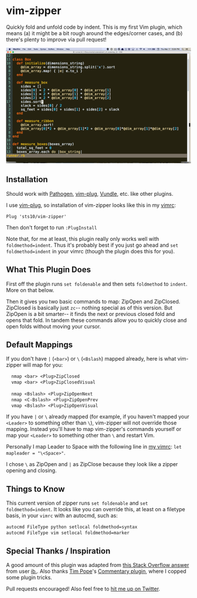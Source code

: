 # vim-zipper

Quickly fold and unfold code by indent. This is my first Vim plugin, which means (a) it might be a bit rough around the edges/corner cases, and (b) there's plenty to improve via pull request!

![vim-zipper-gif](vim-zipper-gif.gif)

## Installation

Should work with [Pathogen](https://github.com/tpope/vim-pathogen), [vim-plug](https://github.com/junegunn/vim-plug), [Vundle](https://github.com/VundleVim/Vundle.vim), etc. like other plugins.

I use [vim-plug](https://github.com/junegunn/vim-plug), so installation of vim-zipper looks like this in my [vimrc](https://github.com/sts10/terminal_and_vim_settings/blob/master/vimrc):

```
Plug 'sts10/vim-zipper'
```

Then don't forget to run `:PlugInstall`

Note that, for me at least, this plugin really only works well with `foldmethod=indent`. Thus it's probably best if you just go ahead and `set foldmethod=indent` in your vimrc (though the plugin does this for you). 

## What This Plugin Does

First off the plugin runs `set foldenable` and then sets `foldmethod` to `indent`. More on that below.

Then it gives you two basic commands to map: ZipOpen and ZipClosed. ZipClosed is basically just `zc`-- nothing special as of this version. But ZipOpen is a bit smarter-- it finds the next or previous closed fold and opens that fold. In tandem these commands allow you to quickly close and open folds without moving your cursor. 

## Default Mappings 

If you don't have `|` (`<bar>`) or `\` (`<Bslash`) mapped already, here is what vim-zipper will map for you: 

```
  nmap <bar> <Plug>ZipClosed
  vmap <bar> <Plug>ZipClosedVisual

  nmap <Bslash> <Plug>ZipOpenNext
  nmap <C-Bslash> <Plug>ZipOpenPrev
  vmap <Bslash> <Plug>ZipOpenVisual
```

If you have `|` or `\` already mapped (for example, if you haven't mapped your `<Leader>` to something other than `\`), vim-zipper will not override those mapping. Instead you'll have to map vim-zipper's commands yourself or map your `<Leader>` to something other than `\` and restart Vim. 

Personally I map Leader to Space with the following line in [my vimrc](https://github.com/sts10/terminal_and_vim_settings/blob/master/vimrc): `let mapleader = "\<Space>"`. 

I chose `\` as ZipOpen and `|` as ZipClose because they look like a zipper opening and closing.

## Things to Know

This current version of zipper runs `set foldenable` and `set foldmethod=indent`. It looks like you can override this, at least on a filetype basis, in your `vimrc` with an autocmd, such as: 

```
autocmd FileType python setlocal foldmethod=syntax
autocmd FileType vim setlocal foldmethod=marker
```

## Special Thanks / Inspiration

A good amount of this plugin was adapted from [this Stack Overflow answer](http://stackoverflow.com/a/9407015/3160994) from user [ib.](http://stackoverflow.com/users/254635/ib). Also thanks [Tim Pope](https://github.com/tpope)'s [Commentary plugin](https://github.com/tpope/vim-commentary), where I copped some plugin tricks.

Pull requests encouraged! Also feel free to [hit me up on Twitter](https://twitter.com/sts10).
